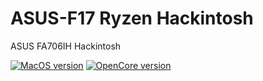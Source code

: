 # ASUS-F17 Ryzen Hackintosh
ASUS FA706IH Hackintosh

[![MacOS version](https://img.shields.io/badge/Ventura-13.5.1-informational.svg)](https://www.apple.com/macos) [![OpenCore version](https://img.shields.io/badge/OpenCore-0.9.4-informational.svg)](https://github.com/acidanthera/OpenCorePkg)
